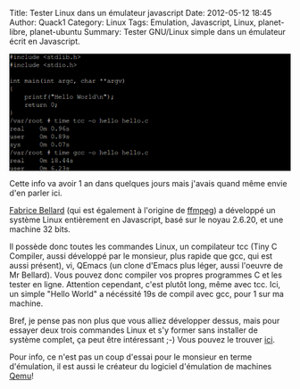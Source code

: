 Title: Tester Linux dans un émulateur javascript
Date: 2012-05-12 18:45
Author: Quack1
Category: Linux
Tags: Emulation, Javascript, Linux, planet-libre, planet-ubuntu
Summary: Tester GNU/Linux simple dans un émulateur écrit en Javascript.

<div align=center><a href="upload/jslinux.png"><img src="upload/jslinux.png" width="600" align=center /></a></div>

Cette info va avoir 1 an dans quelques jours mais j'avais quand même
envie d'en parler ici.

[Fabrice Bellard][] (qui est également à l'origine de [ffmpeg][]) a
développé un système Linux entièrement en Javascript, basé sur le noyau
2.6.20, et une machine 32 bits.

Il possède donc toutes les commandes Linux, un compilateur tcc (Tiny C
Compiler, aussi développé par le monsieur, plus rapide que gcc, qui est
aussi présent), vi, QEmacs (un clone d'Emacs plus léger, aussi l'oeuvre
de Mr Bellard). Vous pouvez donc compiler vos propres programmes C et
les tester en ligne. Attention cependant, c'est plutôt long, même avec
tcc. Ici, un simple "Hello World" a nécéssité 19s de compil avec gcc,
pour 1 sur ma machine.

Bref, je pense pas non plus que vous alliez développer dessus, mais pour
essayer deux trois commandes Linux et s'y former sans installer de
système complet, ça peut être intéressant ;-) Vous pouvez le trouver
[ici][].

Pour info, ce n'est pas un coup d'essai pour le monsieur en terme
d'émulation, il est aussi le créateur du logiciel d'émulation de
machines [Qemu][]!

  [Fabrice Bellard]: http://bellard.org "Bellard.org"
  [ffmpeg]: https://quack1.wordpress.com/tag/ffmpeg/ "FFmpeg"
  [ici]: http://bellard.org/jslinux/ "JsLinux"
  [Qemu]: http://wiki.qemu.org "Qemu"
